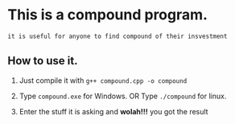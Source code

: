 # This is a compound program.

	it is useful for anyone to find compound of their insvestment

## How to use it.
1. Just compile it with ``g++ compound.cpp -o compound``
2. Type ``compound.exe`` for Windows.
OR 
Type ``./compound`` for linux.

3. Enter the stuff it is asking and **wolah!!!** you got the result